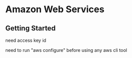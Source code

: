 # Amazon Web Services

## Getting Started

need access key id

need to run "aws configure" before using any aws cli tool
